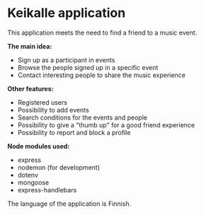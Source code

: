 # Keikalle application

This application meets the need to find a friend to a music event.

**The main idea:**
- Sign up as a participant in events
- Browse the people signed up in a specific event
- Contact interesting people to share the music experience

**Other features:**
- Registered users
- Possibility to add events
- Search conditions for the events and people
- Possibility to give a "thumb up" for a good friend experience
- Possibility to report and block a profile

**Node modules used:**
- express
- nodemon (for development)
- dotenv
- mongoose
- express-handlebars

The language of the application is Finnish.

